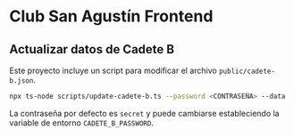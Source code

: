 # Club San Agustín Frontend

## Actualizar datos de Cadete B

Este proyecto incluye un script para modificar el archivo `public/cadete-b.json`.

```bash
npx ts-node scripts/update-cadete-b.ts --password <CONTRASEÑA> --data '{"coach":"Nuevo entrenador"}'
```

La contraseña por defecto es `secret` y puede cambiarse estableciendo la variable de entorno `CADETE_B_PASSWORD`.
